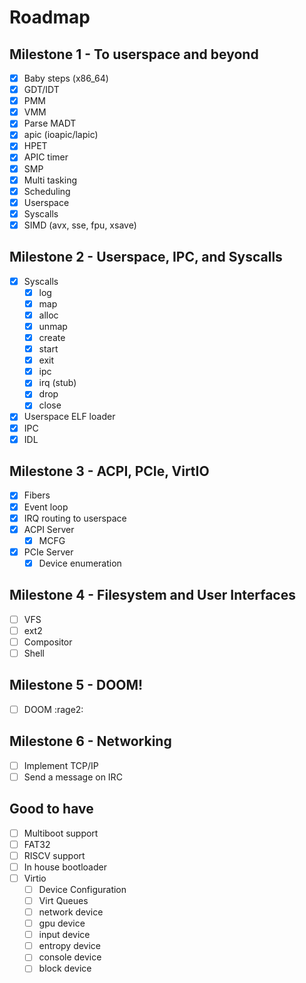 # Roadmap

## Milestone 1 - To userspace and beyond

- [x] Baby steps (x86_64)
- [x] GDT/IDT
- [x] PMM
- [x] VMM
- [x] Parse MADT
- [x] apic (ioapic/lapic)
- [x] HPET
- [x] APIC timer
- [x] SMP
- [x] Multi tasking
- [x] Scheduling
- [x] Userspace
- [x] Syscalls
- [x] SIMD (avx, sse, fpu, xsave)

## Milestone 2 - Userspace, IPC, and Syscalls

- [x] Syscalls
  - [x] log
  - [x] map
  - [x] alloc
  - [x] unmap
  - [x] create
  - [x] start
  - [x] exit
  - [x] ipc
  - [x] irq (stub)
  - [x] drop
  - [x] close
- [x] Userspace ELF loader
- [x] IPC
- [x] IDL

## Milestone 3 - ACPI, PCIe, VirtIO

- [X] Fibers
- [x] Event loop
- [X] IRQ routing to userspace
- [x] ACPI Server
  - [x] MCFG
- [x] PCIe Server
  - [x] Device enumeration

## Milestone 4 - Filesystem and User Interfaces

- [ ] VFS
- [ ] ext2
- [ ] Compositor
- [ ] Shell

## Milestone 5 - DOOM!

- [ ] DOOM :rage2:

## Milestone 6 - Networking

- [ ] Implement TCP/IP
- [ ] Send a message on IRC

## Good to have

- [ ] Multiboot support
- [ ] FAT32
- [ ] RISCV support 
- [ ] In house bootloader
- [ ] Virtio
  - [ ] Device Configuration
  - [ ] Virt Queues
  - [ ] network device
  - [ ] gpu device
  - [ ] input device
  - [ ] entropy device
  - [ ] console device
  - [ ] block device
